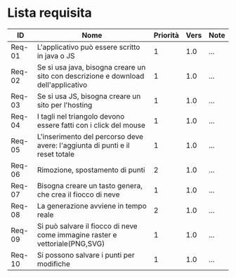 # Lista requisita

|**ID**|**Nome**			|**Priorità**|**Vers**|**Note** |
|------|-------------|------------|--------|---------|
|Req-01|L'applicativo può essere scritto in java o JS|1|1.0|...|
|Req-02|Se si usa java, bisogna creare un sito con descrizione e download dell'applicativo|1|1.0|...|
|Req-03|Se si usa JS, bisogna creare un sito per l'hosting|1|1.0|...|
|Req-04|I tagli nel triangolo devono essere fatti con i click del mouse|1|1.0|...|
|Req-05|L'inserimento del percorso deve avere: l'aggiunta di punti e il reset totale|1|1.0|...|
|Req-06|Rimozione, spostamento di punti|2|1.0|...|
|Req-07|Bisogna creare un tasto genera, che crea il fiocco di neve|1|1.0|...|
|Req-08|La generazione avviene in tempo reale|2|1.0|...|
|Req-09|Si può salvare il fiocco di neve come immagine raster e vettoriale(PNG,SVG)|1|1.0|...|
|Req-10|Si possono salvare i punti per modifiche|1|1.0|...|
